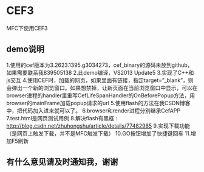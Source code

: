 # CEF3
MFC下使用CEF3

## demo说明

1.使用的cef版本为3.2623.1395.g3034273，cef_binary的源码未放到github，如果需要联系我839505138
2.此demo编译，VS2013 Update5
3.实现了C++和js交互
4.使用CEF时，加载的网页，如果里面有链接，指定target=”_blank”，则会弹出一个新的浏览窗口。如果想禁掉，让新页面在当前浏览窗口中显示，可以在browser进程的handler里重写CefLifeSpanHandler的OnBeforePopup方法，用browser的mainFrame加载popup请求的url
5.使用flash的方法在我CSDN博客中，把代码加入进来就可以了。
6.browser和render进程分别继承CefAPP
7.test.html是网页测试用例 
8.解决flash有黑框 : http://blog.csdn.net/zhuhongshu/article/details/77482985 
9.实现下载功能（是网页上触发下载，并不是MFC触发下载）
10.GO按钮增加了快捷键回车
11.增加F5刷新

## 有什么意见请及时通知我，谢谢